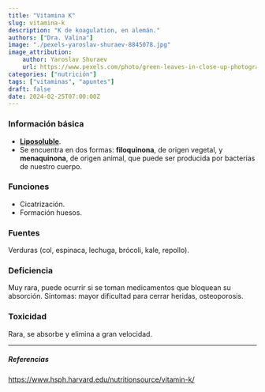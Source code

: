 ```yaml
---
title: "Vitamina K"
slug: vitamina-k
description: "K de koagulation, en alemán."
authors: ["Dra. Valina"]
image: "./pexels-yaroslav-shuraev-8845078.jpg"
image_attribution:
    author: Yaroslav Shuraev
    url: https://www.pexels.com/photo/green-leaves-in-close-up-photography-8845078/
categories: ["nutrición"]
tags: ["vitaminas", "apuntes"]
draft: false
date: 2024-02-25T07:00:00Z
---
```


### Información básica
- **[Liposoluble](../vitaminas-general)**.
- Se encuentra en dos formas: **filoquinona**, de origen vegetal, y **menaquinona**, de origen animal, que puede ser producida por bacterias de nuestro cuerpo. 

### Funciones
- Cicatrización.
- Formación huesos.

### Fuentes
Verduras (col, espinaca, lechuga, brócoli, kale, repollo).

### Deficiencia
Muy rara, puede ocurrir si se toman medicamentos que bloquean su absorción. Síntomas: mayor dificultad para cerrar heridas, osteoporosis.

### Toxicidad
Rara, se absorbe y elimina a gran velocidad.

---

##### Referencias

https://www.hsph.harvard.edu/nutritionsource/vitamin-k/

